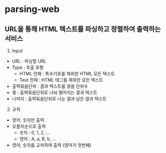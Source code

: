 # parsing-web
## URL을 통해 HTML 텍스트를 파싱하고 정렬하여 출력하는 서비스

1. Input
* URL : 파싱할 URL
* Type : 추출 유형
  - HTML 전체 : 특수기호를 제외한 HTML 모든 텍스트
  - Text 전체 : HTML 태그를 제외한 모든 텍스트
* 출력묶음단위 : 결과 텍스트를 끊을 단위수
* 몫 : 출력묶음단위로 나눠 떨어지는 결과 텍스트
* 나머지 : 출력묶음단위로 나눈 결과 남은 결과 텍스트

2. 규칙
* 영어, 숫자만 출력
* 오름차순으로 출력
  - 숫자 : 0, 1, 2, ...
  - 영어 : A, a, B, b, ...
* 영어, 숫자를 교차하여 출력 (영어가 첫번째)
